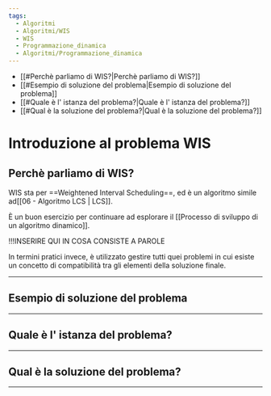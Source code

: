 ```yaml
---
tags:
  - Algoritmi
  - Algoritmi/WIS
  - WIS
  - Programmazione_dinamica
  - Algoritmi/Programmazione_dinamica
---
```

- [[#Perchè parliamo di WIS?|Perchè parliamo di WIS?]]
- [[#Esempio di soluzione del problema|Esempio di soluzione del problema]]
- [[#Quale è l' istanza del problema?|Quale è l' istanza del problema?]]
- [[#Qual è la soluzione del problema?|Qual è la soluzione del problema?]]
# Introduzione al problema WIS
## Perchè parliamo di WIS?

WIS sta per ==Weightened Interval Scheduling==, ed è un algoritmo simile ad[[06 - Algoritmo LCS | LCS]].

È un buon esercizio per continuare ad esplorare il [[Processo di sviluppo di un algoritmo dinamico]].

!!!INSERIRE QUI IN COSA CONSISTE A PAROLE

In termini pratici invece, è utilizzato gestire tutti quei problemi in cui esiste un concetto di compatibilità tra gli elementi della soluzione finale.

***

## Esempio di soluzione del problema

***

## Quale è l' istanza del problema?

***

## Qual è la soluzione del problema? 

***
